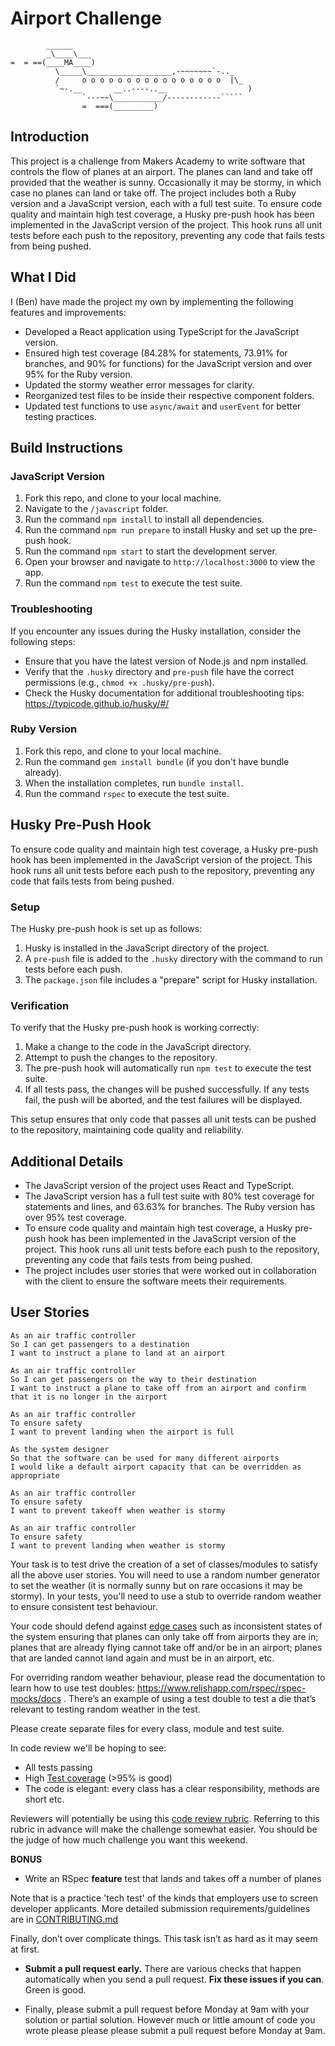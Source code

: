 # Airport Challenge

``````
        ______
        _\____\___
=  = ==(____MA____)
          \_____\___________________,-~~~~~~~`-.._
          /     o o o o o o o o o o o o o o o o  |\_
          `~-.__       __..----..__                  )
                `---~~\___________/------------`````
                =  ===(_________)
``````

## Introduction

This project is a challenge from Makers Academy to write software that controls the flow of planes at an airport. The planes can land and take off provided that the weather is sunny. Occasionally it may be stormy, in which case no planes can land or take off. The project includes both a Ruby version and a JavaScript version, each with a full test suite. To ensure code quality and maintain high test coverage, a Husky pre-push hook has been implemented in the JavaScript version of the project. This hook runs all unit tests before each push to the repository, preventing any code that fails tests from being pushed.

## What I Did

I (Ben) have made the project my own by implementing the following features and improvements:
- Developed a React application using TypeScript for the JavaScript version.
- Ensured high test coverage (84.28% for statements, 73.91% for branches, and 90% for functions) for the JavaScript version and over 95% for the Ruby version.
- Updated the stormy weather error messages for clarity.
- Reorganized test files to be inside their respective component folders.
- Updated test functions to use `async/await` and `userEvent` for better testing practices.

## Build Instructions

### JavaScript Version

1. Fork this repo, and clone to your local machine.
2. Navigate to the `/javascript` folder.
3. Run the command `npm install` to install all dependencies.
4. Run the command `npm run prepare` to install Husky and set up the pre-push hook.
5. Run the command `npm start` to start the development server.
6. Open your browser and navigate to `http://localhost:3000` to view the app.
7. Run the command `npm test` to execute the test suite.

### Troubleshooting

If you encounter any issues during the Husky installation, consider the following steps:
- Ensure that you have the latest version of Node.js and npm installed.
- Verify that the `.husky` directory and `pre-push` file have the correct permissions (e.g., `chmod +x .husky/pre-push`).
- Check the Husky documentation for additional troubleshooting tips: https://typicode.github.io/husky/#/

### Ruby Version

1. Fork this repo, and clone to your local machine.
2. Run the command `gem install bundle` (if you don't have bundle already).
3. When the installation completes, run `bundle install`.
4. Run the command `rspec` to execute the test suite.

## Husky Pre-Push Hook

To ensure code quality and maintain high test coverage, a Husky pre-push hook has been implemented in the JavaScript version of the project. This hook runs all unit tests before each push to the repository, preventing any code that fails tests from being pushed.

### Setup

The Husky pre-push hook is set up as follows:
1. Husky is installed in the JavaScript directory of the project.
2. A `pre-push` file is added to the `.husky` directory with the command to run tests before each push.
3. The `package.json` file includes a "prepare" script for Husky installation.

### Verification

To verify that the Husky pre-push hook is working correctly:
1. Make a change to the code in the JavaScript directory.
2. Attempt to push the changes to the repository.
3. The pre-push hook will automatically run `npm test` to execute the test suite.
4. If all tests pass, the changes will be pushed successfully. If any tests fail, the push will be aborted, and the test failures will be displayed.

This setup ensures that only code that passes all unit tests can be pushed to the repository, maintaining code quality and reliability.
## Additional Details

- The JavaScript version of the project uses React and TypeScript.
- The JavaScript version has a full test suite with 80% test coverage for statements and lines, and 63.63% for branches. The Ruby version has over 95% test coverage.
- To ensure code quality and maintain high test coverage, a Husky pre-push hook has been implemented in the JavaScript version of the project. This hook runs all unit tests before each push to the repository, preventing any code that fails tests from being pushed.
- The project includes user stories that were worked out in collaboration with the client to ensure the software meets their requirements.

## User Stories

```
As an air traffic controller
So I can get passengers to a destination
I want to instruct a plane to land at an airport

As an air traffic controller
So I can get passengers on the way to their destination
I want to instruct a plane to take off from an airport and confirm that it is no longer in the airport

As an air traffic controller
To ensure safety
I want to prevent landing when the airport is full

As the system designer
So that the software can be used for many different airports
I would like a default airport capacity that can be overridden as appropriate

As an air traffic controller
To ensure safety
I want to prevent takeoff when weather is stormy

As an air traffic controller
To ensure safety
I want to prevent landing when weather is stormy
```

Your task is to test drive the creation of a set of classes/modules to satisfy all the above user stories. You will need to use a random number generator to set the weather (it is normally sunny but on rare occasions it may be stormy). In your tests, you'll need to use a stub to override random weather to ensure consistent test behaviour.

Your code should defend against [edge cases](http://programmers.stackexchange.com/questions/125587/what-are-the-difference-between-an-edge-case-a-corner-case-a-base-case-and-a-b) such as inconsistent states of the system ensuring that planes can only take off from airports they are in; planes that are already flying cannot take off and/or be in an airport; planes that are landed cannot land again and must be in an airport, etc.

For overriding random weather behaviour, please read the documentation to learn how to use test doubles: https://www.relishapp.com/rspec/rspec-mocks/docs . There’s an example of using a test double to test a die that’s relevant to testing random weather in the test.

Please create separate files for every class, module and test suite.

In code review we'll be hoping to see:

- All tests passing
- High [Test coverage](https://github.com/makersacademy/course/blob/master/pills/test_coverage.md) (>95% is good)
- The code is elegant: every class has a clear responsibility, methods are short etc.

Reviewers will potentially be using this [code review rubric](docs/review.md). Referring to this rubric in advance will make the challenge somewhat easier. You should be the judge of how much challenge you want this weekend.

**BONUS**

- Write an RSpec **feature** test that lands and takes off a number of planes

Note that is a practice 'tech test' of the kinds that employers use to screen developer applicants. More detailed submission requirements/guidelines are in [CONTRIBUTING.md](CONTRIBUTING.md)

Finally, don’t over complicate things. This task isn’t as hard as it may seem at first.

- **Submit a pull request early.** There are various checks that happen automatically when you send a pull request. **Fix these issues if you can**. Green is good.

- Finally, please submit a pull request before Monday at 9am with your solution or partial solution. However much or little amount of code you wrote please please please submit a pull request before Monday at 9am.
```
